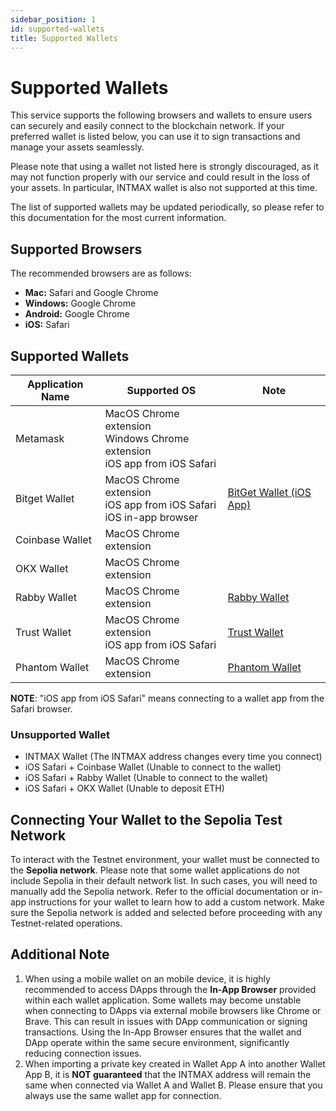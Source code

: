 ```yaml
---
sidebar_position: 1
id: supported-wallets
title: Supported Wallets
---
```


# Supported Wallets

This service supports the following browsers and wallets to ensure users can securely and easily connect to the blockchain network. If your preferred wallet is listed below, you can use it to sign transactions and manage your assets seamlessly.

Please note that using a wallet not listed here is strongly discouraged, as it may not function properly with our service and could result in the loss of your assets. In particular, INTMAX wallet is also not supported at this time.

The list of supported wallets may be updated periodically, so please refer to this documentation for the most current information.

## Supported Browsers

The recommended browsers are as follows:
- **Mac:** Safari and Google Chrome
- **Windows:** Google Chrome
- **Android:** Google Chrome
- **iOS:** Safari

## Supported Wallets

| Application Name | Supported OS             | Note |
|------------------|--------------------------|------|
| Metamask         | MacOS Chrome extension<br />Windows Chrome extension<br />iOS app from iOS Safari |      |
| Bitget Wallet    | MacOS Chrome extension<br />iOS app from iOS Safari<br />iOS in-app browser       | [BitGet Wallet (iOS App)](supported-wallets/bitget-wallet-ios-app.md) |
| Coinbase Wallet  | MacOS Chrome extension   |      |
| OKX Wallet       | MacOS Chrome extension   |      |
| Rabby Wallet     | MacOS Chrome extension   | [Rabby Wallet](supported-wallets/rabby-wallet.md) |
| Trust Wallet     | MacOS Chrome extension<br />iOS app from iOS Safari | [Trust Wallet](supported-wallets/trust-wallet.md) |
| Phantom Wallet   | MacOS Chrome extension   | [Phantom Wallet](supported-wallets/phantom-wallet.md) |


**NOTE**: "iOS app from iOS Safari" means connecting to a wallet app from the Safari browser.

### Unsupported Wallet

- INTMAX Wallet (The INTMAX address changes every time you connect)
- iOS Safari + Coinbase Wallet (Unable to connect to the wallet)
- iOS Safari + Rabby Wallet (Unable to connect to the wallet)
- iOS Safari + OKX Wallet (Unable to deposit ETH)

## Connecting Your Wallet to the Sepolia Test Network

To interact with the Testnet environment, your wallet must be connected to the **Sepolia network**.
Please note that some wallet applications do not include Sepolia in their default network list. In such cases, you will need to manually add the Sepolia network.
Refer to the official documentation or in-app instructions for your wallet to learn how to add a custom network. Make sure the Sepolia network is added and selected before proceeding with any Testnet-related operations.

## Additional Note

1. When using a mobile wallet on an mobile device, it is highly recommended to access DApps through the **In-App Browser** provided within each wallet application. Some wallets may become unstable when connecting to DApps via external mobile browsers like Chrome or Brave. This can result in issues with DApp communication or signing transactions. Using the In-App Browser ensures that the wallet and DApp operate within the same secure environment, significantly reducing connection issues.
2. When importing a private key created in Wallet App A into another Wallet App B, it is **NOT guaranteed** that the INTMAX address will remain the same when connected via Wallet A and Wallet B.
Please ensure that you always use the same wallet app for connection.
